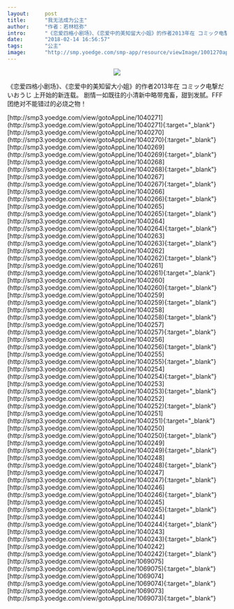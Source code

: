 ```yaml
---
layout:     post
title:      "我无法成为公主"
author:     "作者：若林稔弥"
intro:      "《恋爱四格小剧场》、《恋爱中的美知留大小姐》的作者2013年在 コミック电撃だいおうじ 上开始的新连载。 剧情一如既往的小清新中略带鬼畜，甜到发腻。FFF团绝对不能错过的必烧之物！"
date:       "2018-02-14 16:56:57"
tags:       "公主"
image:      "http://smp.yoedge.com/smp-app/resource/viewImage/1001270appline.png"
---
```

<div style="text-align: center">
<p><img src="http://smp.yoedge.com/smp-app/resource/viewImage/1001270appline.png"/></p>
</div>
<p class="post-meta">
<span>《恋爱四格小剧场》、《恋爱中的美知留大小姐》的作者2013年在 コミック电撃だいおうじ 上开始的新连载。 剧情一如既往的小清新中略带鬼畜，甜到发腻。FFF团绝对不能错过的必烧之物！</span>
</p>
[http://smp3.yoedge.com/view/gotoAppLine/1040271](http://smp3.yoedge.com/view/gotoAppLine/1040271){:target="_blank"}
[http://smp3.yoedge.com/view/gotoAppLine/1040270](http://smp3.yoedge.com/view/gotoAppLine/1040270){:target="_blank"}
[http://smp3.yoedge.com/view/gotoAppLine/1040269](http://smp3.yoedge.com/view/gotoAppLine/1040269){:target="_blank"}
[http://smp3.yoedge.com/view/gotoAppLine/1040268](http://smp3.yoedge.com/view/gotoAppLine/1040268){:target="_blank"}
[http://smp3.yoedge.com/view/gotoAppLine/1040267](http://smp3.yoedge.com/view/gotoAppLine/1040267){:target="_blank"}
[http://smp3.yoedge.com/view/gotoAppLine/1040266](http://smp3.yoedge.com/view/gotoAppLine/1040266){:target="_blank"}
[http://smp3.yoedge.com/view/gotoAppLine/1040265](http://smp3.yoedge.com/view/gotoAppLine/1040265){:target="_blank"}
[http://smp3.yoedge.com/view/gotoAppLine/1040264](http://smp3.yoedge.com/view/gotoAppLine/1040264){:target="_blank"}
[http://smp3.yoedge.com/view/gotoAppLine/1040263](http://smp3.yoedge.com/view/gotoAppLine/1040263){:target="_blank"}
[http://smp3.yoedge.com/view/gotoAppLine/1040262](http://smp3.yoedge.com/view/gotoAppLine/1040262){:target="_blank"}
[http://smp3.yoedge.com/view/gotoAppLine/1040261](http://smp3.yoedge.com/view/gotoAppLine/1040261){:target="_blank"}
[http://smp3.yoedge.com/view/gotoAppLine/1040260](http://smp3.yoedge.com/view/gotoAppLine/1040260){:target="_blank"}
[http://smp3.yoedge.com/view/gotoAppLine/1040259](http://smp3.yoedge.com/view/gotoAppLine/1040259){:target="_blank"}
[http://smp3.yoedge.com/view/gotoAppLine/1040258](http://smp3.yoedge.com/view/gotoAppLine/1040258){:target="_blank"}
[http://smp3.yoedge.com/view/gotoAppLine/1040257](http://smp3.yoedge.com/view/gotoAppLine/1040257){:target="_blank"}
[http://smp3.yoedge.com/view/gotoAppLine/1040256](http://smp3.yoedge.com/view/gotoAppLine/1040256){:target="_blank"}
[http://smp3.yoedge.com/view/gotoAppLine/1040255](http://smp3.yoedge.com/view/gotoAppLine/1040255){:target="_blank"}
[http://smp3.yoedge.com/view/gotoAppLine/1040254](http://smp3.yoedge.com/view/gotoAppLine/1040254){:target="_blank"}
[http://smp3.yoedge.com/view/gotoAppLine/1040253](http://smp3.yoedge.com/view/gotoAppLine/1040253){:target="_blank"}
[http://smp3.yoedge.com/view/gotoAppLine/1040252](http://smp3.yoedge.com/view/gotoAppLine/1040252){:target="_blank"}
[http://smp3.yoedge.com/view/gotoAppLine/1040251](http://smp3.yoedge.com/view/gotoAppLine/1040251){:target="_blank"}
[http://smp3.yoedge.com/view/gotoAppLine/1040250](http://smp3.yoedge.com/view/gotoAppLine/1040250){:target="_blank"}
[http://smp3.yoedge.com/view/gotoAppLine/1040249](http://smp3.yoedge.com/view/gotoAppLine/1040249){:target="_blank"}
[http://smp3.yoedge.com/view/gotoAppLine/1040248](http://smp3.yoedge.com/view/gotoAppLine/1040248){:target="_blank"}
[http://smp3.yoedge.com/view/gotoAppLine/1040247](http://smp3.yoedge.com/view/gotoAppLine/1040247){:target="_blank"}
[http://smp3.yoedge.com/view/gotoAppLine/1040246](http://smp3.yoedge.com/view/gotoAppLine/1040246){:target="_blank"}
[http://smp3.yoedge.com/view/gotoAppLine/1040245](http://smp3.yoedge.com/view/gotoAppLine/1040245){:target="_blank"}
[http://smp3.yoedge.com/view/gotoAppLine/1040244](http://smp3.yoedge.com/view/gotoAppLine/1040244){:target="_blank"}
[http://smp3.yoedge.com/view/gotoAppLine/1040243](http://smp3.yoedge.com/view/gotoAppLine/1040243){:target="_blank"}
[http://smp3.yoedge.com/view/gotoAppLine/1040242](http://smp3.yoedge.com/view/gotoAppLine/1040242){:target="_blank"}
[http://smp3.yoedge.com/view/gotoAppLine/1069075](http://smp3.yoedge.com/view/gotoAppLine/1069075){:target="_blank"}
[http://smp3.yoedge.com/view/gotoAppLine/1069074](http://smp3.yoedge.com/view/gotoAppLine/1069074){:target="_blank"}
[http://smp3.yoedge.com/view/gotoAppLine/1069073](http://smp3.yoedge.com/view/gotoAppLine/1069073){:target="_blank"}


